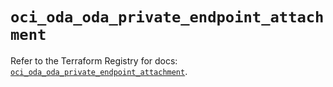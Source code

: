 # `oci_oda_oda_private_endpoint_attachment`

Refer to the Terraform Registry for docs: [`oci_oda_oda_private_endpoint_attachment`](https://registry.terraform.io/providers/oracle/oci/6.18.0/docs/resources/oda_oda_private_endpoint_attachment).
